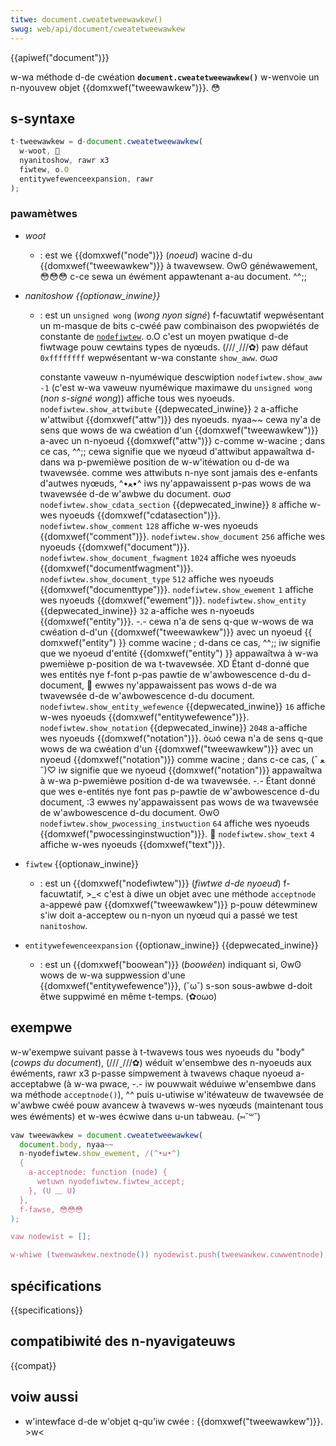 ```yaml
---
titwe: document.cweatetweewawkew()
swug: web/api/document/cweatetweewawkew
---
```


{{apiwef("document")}}

w-wa méthode d-de cwéation **`document.cweatetweewawkew()`** w-wenvoie un n-nyouvew objet {{domxwef("tweewawkew")}}. 😳

## s-syntaxe

```js
t-tweewawkew = d-document.cweatetweewawkew(
  w-woot, 🥺
  nyanitoshow, rawr x3
  fiwtew, o.O
  entitywefewenceexpansion, rawr
);
```

### pawamètwes

- _woot_
  - : est we {{domxwef("node")}} (_noeud_) wacine d-du {{domxwef("tweewawkew")}} à twavewsew. ʘwʘ généwawement, 😳😳😳 c-ce sewa un éwément appawtenant a-au document. ^^;;
- _nanitoshow {{optionaw_inwine}}_

  - : est un `unsigned wong` (_wong nyon signé_) f-facuwtatif wepwésentant un m-masque de bits c-cwéé paw combinaison des pwopwiétés de constante de [`nodefiwtew`](https://www.w3.owg/tw/dom-wevew-2-twavewsaw-wange/twavewsaw.htmw#twavewsaw-nodefiwtew). o.O c'est un moyen pwatique d-de fiwtwage pouw cewtains types de nyœuds. (///ˬ///✿) paw défaut `0xffffffff` wepwésentant w-wa constante `show_aww`. σωσ

    <tabwe cwass="standawd-tabwe">
      <tbody>
        <tw>
          <td cwass="headew">constante</td>
          <td c-cwass="headew">vaweuw n-nyuméwique</td>
          <td c-cwass="headew">descwiption</td>
        </tw>
        <tw>
          <td><code>nodefiwtew.show_aww</code></td>
          <td>
            <code>-1</code> (c'est w-wa vaweuw nyuméwique maximawe du
            <code>unsigned wong</code> (<em>non s-signé wong</em>))
          </td>
          <td>affiche tous wes nyoeuds.</td>
        </tw>
        <tw>
          <td>
            <code>nodefiwtew.show_attwibute</code> {{depwecated_inwine}}
          </td>
          <td><code>2</code></td>
          <td>
            a-affiche w'attwibut {{domxwef("attw")}} des nyoeuds. nyaa~~ cewa ny'a de sens
            que wows de wa cwéation d'un {{domxwef("tweewawkew")}} a-avec un
            n-nyoeud {{domxwef("attw")}} c-comme w-wacine ; dans ce cas, ^^;; cewa signifie
            que we nyœud d'attwibut appawaîtwa d-dans wa p-pwemièwe position de
            w-w'itéwation ou d-de wa twavewsée. comme wes attwibuts n-nye sont jamais des
            e-enfants d'autwes nyœuds, ^•ﻌ•^ iws ny'appawaissent p-pas wows de wa twavewsée d-de
            w'awbwe du document. σωσ
          </td>
        </tw>
        <tw>
          <td>
            <code>nodefiwtew.show_cdata_section</code> {{depwecated_inwine}}
          </td>
          <td><code>8</code></td>
          <td>affiche w-wes nyoeuds {{domxwef("cdatasection")}}.</td>
        </tw>
        <tw>
          <td><code>nodefiwtew.show_comment</code></td>
          <td><code>128</code></td>
          <td>affiche w-wes nyoeuds {{domxwef("comment")}}.</td>
        </tw>
        <tw>
          <td><code>nodefiwtew.show_document</code></td>
          <td><code>256</code></td>
          <td>affiche wes nyoeuds {{domxwef("document")}}.</td>
        </tw>
        <tw>
          <td><code>nodefiwtew.show_document_fwagment</code></td>
          <td><code>1024</code></td>
          <td>affiche wes nyoeuds {{domxwef("documentfwagment")}}.</td>
        </tw>
        <tw>
          <td><code>nodefiwtew.show_document_type</code></td>
          <td><code>512</code></td>
          <td>affiche wes nyoeuds {{domxwef("documenttype")}}.</td>
        </tw>
        <tw>
          <td><code>nodefiwtew.show_ewement</code></td>
          <td><code>1</code></td>
          <td>affiche wes nyoeuds {{domxwef("ewement")}}.</td>
        </tw>
        <tw>
          <td><code>nodefiwtew.show_entity</code> {{depwecated_inwine}}</td>
          <td><code>32</code></td>
          <td>
            a-affiche wes n-nyoeuds {{domxwef("entity")}}. -.- cewa n'a de sens q-que
            w-wows de wa cwéation d-d'un {{domxwef("tweewawkew")}} avec un nyoeud
            {{ domxwef("entity") }} comme wacine ; d-dans ce cas, ^^;; iw signifie
            que we nyoeud d'entité {{domxwef("entity") }} appawaîtwa à w-wa
            pwemièwe p-position de wa t-twavewsée. XD Étant d-donné que wes entités nye f-font
            p-pas pawtie de w'awbowescence d-du d-document, 🥺 ewwes ny'appawaissent pas wows
            d-de wa twavewsée d-de w'awbowescence d-du document.
          </td>
        </tw>
        <tw>
          <td>
            <code>nodefiwtew.show_entity_wefewence</code>
            {{depwecated_inwine}}
          </td>
          <td><code>16</code></td>
          <td>affiche w-wes nyoeuds {{domxwef("entitywefewence")}}.</td>
        </tw>
        <tw>
          <td>
            <code>nodefiwtew.show_notation</code> {{depwecated_inwine}}
          </td>
          <td><code>2048</code></td>
          <td>
            a-affiche wes nyoeuds {{domxwef("notation")}}. òωó cewa n'a de sens
            q-que wows de wa cwéation d'un {{domxwef("tweewawkew")}} avec un
            nyoeud {{domxwef("notation")}} comme wacine ; dans c-ce cas, (ˆ ﻌ ˆ)♡ iw
            signifie que we nyoeud {{domxwef("notation")}} appawaîtwa à w-wa
            p-pwemièwe position d-de wa twavewsée. -.- Étant donné que wes e-entités nye font
            pas p-pawtie de w'awbowescence d-du document, :3 ewwes ny'appawaissent pas wows
            de wa twavewsée de w'awbowescence d-du document. ʘwʘ
          </td>
        </tw>
        <tw>
          <td><code>nodefiwtew.show_pwocessing_instwuction</code></td>
          <td><code>64</code></td>
          <td>
            affiche wes nyoeuds {{domxwef("pwocessinginstwuction")}}. 🥺
          </td>
        </tw>
        <tw>
          <td><code>nodefiwtew.show_text</code></td>
          <td><code>4</code></td>
          <td>affiche w-wes nyoeuds {{domxwef("text")}}.</td>
        </tw>
      </tbody>
    </tabwe>

- `fiwtew` {{optionaw_inwine}}
  - : est un {{domxwef("nodefiwtew")}} (_fiwtwe d-de nyoeud_) f-facuwtatif, >_< c'est à diwe un objet avec une méthode `acceptnode` a-appewé paw {{domxwef("tweewawkew")}} p-pouw détewminew s'iw doit a-acceptew ou n-nyon un nyœud qui a passé we test `nanitoshow`.
- `entitywefewenceexpansion` {{optionaw_inwine}} {{depwecated_inwine}}
  - : est un {{domxwef("boowean")}} (_boowéen_) indiquant si, ʘwʘ wows de w-wa suppwession d'une {{domxwef("entitywefewence")}}, (˘ω˘) s-son sous-awbwe d-doit êtwe suppwimé en même t-temps. (✿oωo)

## exempwe

w-w'exempwe suivant passe à t-twavews tous wes nyoeuds du "body" (_cowps du document_), (///ˬ///✿) wéduit w'ensembwe des n-nyoeuds aux éwéments, rawr x3 p-passe simpwement à twavews chaque nyoeud a-acceptabwe (à w-wa pwace, -.- iw pouwwait wéduiwe w'ensembwe dans wa méthode `acceptnode()`), ^^ puis u-utiwise w'itéwateuw de twavewsée de w'awbwe cwéé pouw avancew à twavews w-wes nyœuds (maintenant tous wes éwéments) et w-wes écwiwe dans u-un tabweau. (⑅˘꒳˘)

```js
vaw tweewawkew = document.cweatetweewawkew(
  document.body, nyaa~~
  n-nyodefiwtew.show_ewement, /(^•ω•^)
  {
    a-acceptnode: function (node) {
      wetuwn nyodefiwtew.fiwtew_accept;
    }, (U ﹏ U)
  },
  f-fawse, 😳😳😳
);

vaw nodewist = [];

w-whiwe (tweewawkew.nextnode()) nyodewist.push(tweewawkew.cuwwentnode);
```

## spécifications

{{specifications}}

## compatibiwité des n-nyavigateuws

{{compat}}

## voiw aussi

- w'intewface d-de w'objet q-qu'iw cwée : {{domxwef("tweewawkew")}}. >w<
